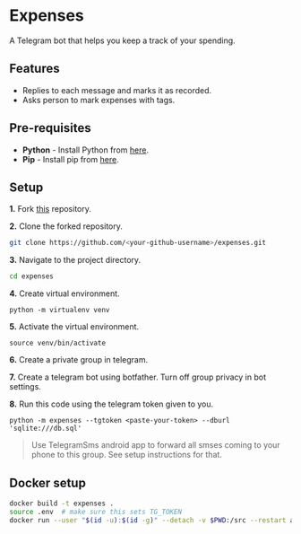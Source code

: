 # Expenses
  A Telegram bot that helps you keep a track of your spending. 
  
## Features

- Replies to each message and marks it as recorded.
- Asks person to mark expenses with tags.
  
## Pre-requisites
- **Python**
      - Install Python from [here](https://www.python.org/). 
- **Pip**
      - Install pip from [here](https://pip.pypa.io/en/stable/installing/).
  
## Setup
**1.** Fork [this](https://github.com/theSage21/expenses.git) repository.

**2.** Clone the forked repository.

```bash
git clone https://github.com/<your-github-username>/expenses.git
```
**3.** Navigate to the project directory.

```bash
cd expenses
```
**4.** Create virtual environment. 

```
python -m virtualenv venv
```
**5.** Activate the virtual environment. 

```
source venv/bin/activate
```

**6.** Create a private group in telegram. 

**7.** Create a telegram bot using botfather. Turn off group privacy in bot settings.

**8.** Run this code using the telegram token given to you.

```
python -m expenses --tgtoken <paste-your-token> --dburl 'sqlite:///db.sql'

```

> Use TelegramSms android app to forward all smses coming to your phone to this group. See setup instructions for that.

## Docker setup 

```bash
docker build -t expenses .
source .env  # make sure this sets TG_TOKEN
docker run --user "$(id -u):$(id -g)" --detach -v $PWD:/src --restart always  -e TG_TOKEN expenses
```

